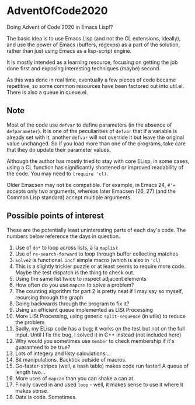 # AdventOfCode2020
Doing Advent of Code 2020 in Emacs Lisp!?

The basic idea is to use Emacs Lisp (and not the CL extensions,
ideally), and use the power of Emacs (buffers, regexps) as a part of
the solution, rather than just using Emacs as a lisp-script engine.

It is mostly intended as a learning resource, focusing on getting the
job done first and exposing interesting techniques (maybe) second.

As this was done in real time, eventually a few pieces of code became
repetitive, so some common resources have been factored out into
util.el.  There is also a queue in queue.el.


## Note

Most of the code use `defvar` to define parameters (in the absence of
`defparameter`).  It is one of the peculiarities of `defvar` that if a
variable is already set with it, another `defvar` will not override it
but leave the original value unchanged.  So if you load more than one
of the programs, take care that they do update their parameter values.

Although the author has mostly tried to stay with core ELisp, in some
cases, using a CL function has significantly shortened or improved
readability of the code.  You may need to `(require 'cl)`.

Older Emacsen may not be compatible.  For example, in Emacs 24, `#'=`
accepts only two arguments, whereas later Emacsen (26, 27) (and the
Common Lisp standard) accept multiple arguments.

## Possible points of interest

These are the potentially least uninteresting parts of each day's
code.  The numbers below reference the days in question.

01. Use of `do*` to loop across lists, à la `maplist`
02. Use of `re-search-forward` to loop through buffer collecting matches
03. `solve2` is functional.  `incf` simple macro (which is also in `'cl`)
04. This is a slightly trickier puzzle or at least seems to require more code.  Maybe the test dispatch is the thing to check out.
05. Using the same list twice to inspect adjacent elements
06. How often do you use `mapcan` to solve a problem?
07. The counting algorithm for part 2 is pretty neat if I may say so myself, recursing through the graph
08. Going backwards through the program to fix it?
09. Using an efficient queue implemented as LISt Processing
10. More LISt Processing, using generic `split-sequence` (in utils) to reduce the problem
11. Sadly, my ELisp code has a bug; it works on the test but not on the full input.  Until I fix the bug, I solved it in C++ instead (not included here)
12. Why would you sometimes use `member` to check membership if it's guaranteed to be true?
13. Lots of integery and listy calculations...
14. Bit manipulations.  Backtick outside of macros.
15. Go-faster-stripes (well, a hash table) makes code run faster!  A queue of length two...
16. More uses of `mapcan` than you can shake a can at.
17. Finally caved in and used `loop` - well, it makes sense to use it where it makes sense.
18. Data is code.  Sometimes.
